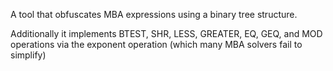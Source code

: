 A tool that obfuscates MBA expressions using a binary tree structure. 

Additionally it implements BTEST, SHR, LESS, GREATER, EQ, GEQ, and MOD operations via the exponent operation (which many MBA solvers fail to simplify)
